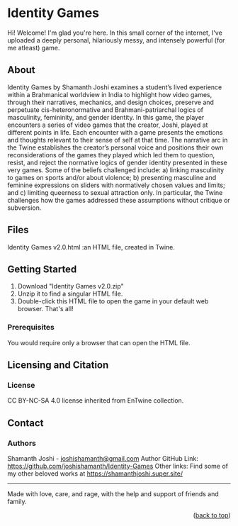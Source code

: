 <a id="readme-top"></a>

# Identity Games

Hi! Welcome! I'm glad you're here. In this small corner of the internet, I've uploaded a deeply personal, hilariously messy, and intensely powerful (for me atleast) game.
 
## About
Identity Games by Shamanth Joshi examines a student’s lived experience within a Brahmanical worldview in India to highlight how video games, through their narratives, mechanics, and design choices, preserve and perpetuate cis-heteronormative and Brahmani-patriarchal logics of masculinity, femininity, and gender identity. In this game, the player encounters a series of video games that the creator, Joshi, played at different points in life. Each encounter with a game presents the emotions and thoughts relevant to their sense of self at that time. The narrative arc in the Twine establishes the creator’s personal voice and positions their own reconsiderations of the games they played which led them to question, resist, and reject the normative logics of gender identity presented in these very games. Some of the beliefs challenged include: a) linking masculinity to games on sports and/or about violence; b) presenting masculine and feminine expressions on sliders with normatively chosen values and limits; and c) limiting queerness to sexual attraction only. In particular, the Twine challenges how the games addressed these assumptions without critique or subversion.

 
## Files
Identity Games v2.0.html :an HTML file, created in Twine.

 
## Getting Started
1. Download "Identity Games v2.0.zip"
2. Unzip it to find a singular HTML file.
3. Double-click this HTML file to open the game in your default web browser. That's all!

### Prerequisites
You would require only a browser that can open the HTML file.


## Licensing and Citation

### License
CC BY-NC-SA 4.0 license inherited from EnTwine collection.


## Contact

### Authors
Shamanth Joshi - joshishamanth@gmail.com 
Author GitHub Link: https://github.com/joshishamanth/Identity-Games
Other links: Find some of my other beloved works at https://shamanthjoshi.super.site/

----
Made with love, care, and rage, with the help and support of friends and family.

<p align="right">(<a href="#readme-top">back to top</a>)</p>
